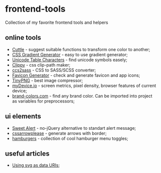 # frontend-tools
Collection of my favorite frontend tools and helpers

## online tools
* [Cuttle](https://www.ofcodeandcolor.com/cuttle/) - suggest suitable functions to transform one color to another;
* [CSS Gradient Generator](http://www.cssportal.com/css-gradient-generator/) - easy to use gradient generator;
* [Unicode Table Characters](https://unicode-table.com/en/sets/) - find unicode symbols easely;
* [Clippy](http://bennettfeely.com/clippy/) - css clip-path maker;
* [ccs2sass](https://css2sass.herokuapp.com) - CSS to SASS/SCSS converter;
* [Favicon Generator](https://realfavicongenerator.net) - check and generate favicon and app icons;
* [TinyPNG](https://tinypng.com) - best image compressor;
* [myDevice.io](https://mydevice.io) - screen metrics, pixel density, browser features of current device;
* [brand-colors.com](http://brand-colors.com) - find any brand color. Can be imported into project as variables for preprocessors;

## ui elements
* [Sweet Alert](https://sweetalert.js.org/) - no-jQuery alternative to standart alert message;
* [cssarrowplease](http://www.cssarrowplease.com) - generate arrows with border;
* [hamburgers](https://jonsuh.com/hamburgers/) - collection of cool hamburger menu toggles;

## useful articles
* [Using svg as data URIs](https://codepen.io/tigt/post/optimizing-svgs-in-data-uris);
